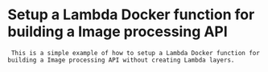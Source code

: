# Setup a Lambda Docker function for building a Image processing API
     This is a simple example of how to setup a Lambda Docker function for building a Image processing API without creating Lambda layers.
